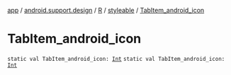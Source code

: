 [app](../../../index.md) / [android.support.design](../../index.md) / [R](../index.md) / [styleable](index.md) / [TabItem_android_icon](./-tab-item_android_icon.md)

# TabItem_android_icon

`static val TabItem_android_icon: `[`Int`](https://kotlinlang.org/api/latest/jvm/stdlib/kotlin/-int/index.html)
`static val TabItem_android_icon: `[`Int`](https://kotlinlang.org/api/latest/jvm/stdlib/kotlin/-int/index.html)